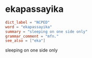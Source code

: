 # ekapassayika

``` toml
dict_label = "NCPED"
word = "ekapassayika"
summary = "sleeping on one side only"
grammar_comment = "mfn."
see_also = ["eka"]
```

sleeping on one side only

